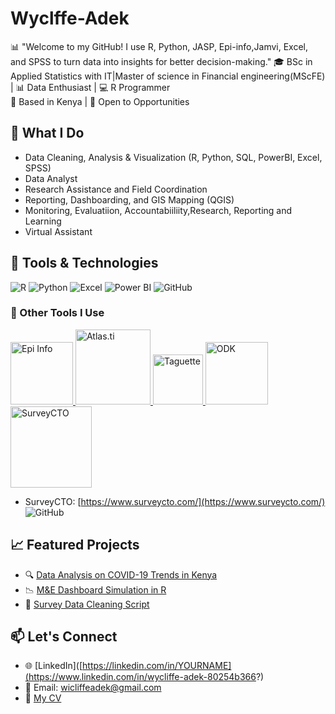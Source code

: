 # Wyclffe-Adek
📊 "Welcome to my GitHub! I use R, Python, JASP, Epi-info,Jamvi, Excel, and SPSS to turn data into insights for better decision-making."
🎓 BSc in Applied Statistics with IT|Master of science in Financial engineering(MScFE) | 📊 Data Enthusiast | 💻 R Programmer  
📍 Based in Kenya | 💼 Open to Opportunities  

## 🚀 What I Do
- Data Cleaning, Analysis & Visualization (R, Python, SQL, PowerBI, Excel, SPSS)
- Data Analyst                 
- Research Assistance and Field Coordination
- Reporting, Dashboarding, and GIS Mapping (QGIS)
- Monitoring, Evaluatiion, Accountabiiliity,Research, Reporting and Learning
- Virtual Assistant 

## 🧰 Tools & Technologies

<!-- Programming & Analysis -->
![R](https://img.shields.io/badge/R-276DC3?style=for-the-badge&logo=r&logoColor=white)
![Python](https://img.shields.io/badge/Python-3776AB?style=for-the-badge&logo=python&logoColor=white)
![Excel](https://img.shields.io/badge/Excel-217346?style=for-the-badge&logo=microsoft-excel&logoColor=white)
![Power BI](https://img.shields.io/badge/PowerBI-F2C811?style=for-the-badge&logo=powerbi&logoColor=black)
![GitHub](https://img.shields.io/badge/GitHub-181717?style=for-the-badge&logo=github&logoColor=white)

<!-- Other Tools with Logos and Links -->
### 🧪 Other Tools I Use

<a href="https://www.cdc.gov/epiinfo/" target="_blank">
  <img src="https://upload.wikimedia.org/wikipedia/commons/thumb/1/1f/Cdc_logo.svg/320px-Cdc_logo.svg.png" alt="Epi Info" width="100"/>
</a>

<a href="https://atlasti.com/" target="_blank">
  <img src="https://atlasti.com/wp-content/uploads/2023/02/logo-atlasti-2023.svg" alt="Atlas.ti" width="120"/>
</a>

<a href="https://www.taguette.org/" target="_blank">
  <img src="https://avatars.githubusercontent.com/u/38758642?s=200&v=4" alt="Taguette" width="80"/>
</a>

<a href="https://getodk.org/" target="_blank">
  <img src="https://getodk.org/assets/img/odk-logo.png" alt="ODK" width="100"/>
</a>

<a href="https://www.surveycto.com/" target="_blank">
  <img src="https://www.surveycto.com/wp-content/uploads/2021/06/SurveyCTO-Logo-2021-500px.png" alt="SurveyCTO" width="130"/>
</a>

- SurveyCTO: [https://www.surveycto.com/](https://www.surveycto.com/)
![GitHub](https://img.shields.io/badge/GitHub-181717?style=for-the-badge&logo=github)

## 📈 Featured Projects
- 🔍 [Data Analysis on COVID-19 Trends in Kenya](https://github.com/YOUR_USERNAME/COVID-Kenya-Analysis)
- 📉 [M&E Dashboard Simulation in R](https://github.com/YOUR_USERNAME/ME-Dashboard-R)
- 🧪 [Survey Data Cleaning Script](https://github.com/YOUR_USERNAME/survey-data-cleaning)

## 📫 Let's Connect
- 🌐 [LinkedIn]([https://linkedin.com/in/YOURNAME](https://www.linkedin.com/in/wycliffe-adek-80254b366?)
- 📧 Email: wicliffeadek@gmail.com
- 📝 [My CV](https://your-cv-link)


